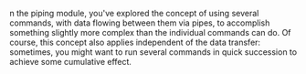 n the piping module, you've explored the concept of using several commands, with data flowing between them via pipes, to accomplish something slightly more complex than the individual commands can do. Of course, this concept also applies independent of the data transfer: sometimes, you might want to run several commands in quick succession to achieve some cumulative effect.